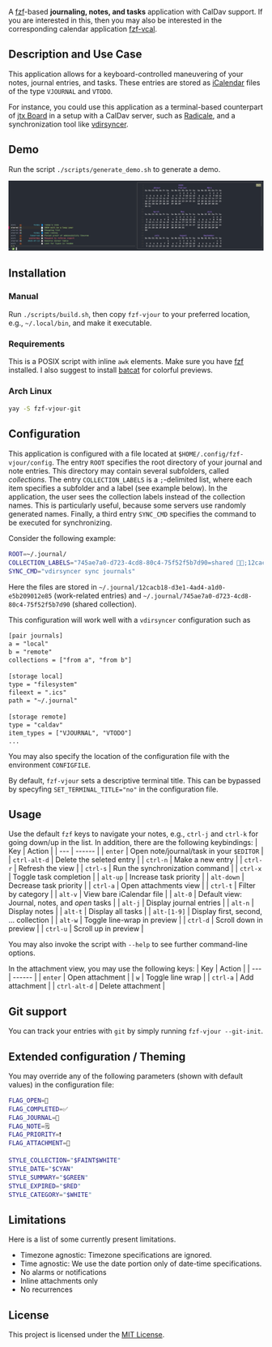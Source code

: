 A [fzf](https://github.com/junegunn/fzf)-based **journaling, notes, and tasks** application with CalDav support.
If you are interested in this, then you may also be interested in the
corresponding calendar application
[fzf-vcal](https://github.com/baumea/fzf-vcal).

Description and Use Case
------------------------
This application allows for a keyboard-controlled maneuvering of your notes, journal entries, and tasks.
These entries are stored as [iCalendar](https://datatracker.ietf.org/doc/html/rfc5545) files of the type `VJOURNAL` and `VTODO`.

For instance, you could use this application as a terminal-based counterpart of [jtx Board](https://jtx.techbee.at/) in a setup
with a CalDav server, such as [Radicale](https://radicale.org/), and a synchronization tool like [vdirsyncer](http://vdirsyncer.pimutils.org/).

Demo
----
Run the script `./scripts/generate_demo.sh` to generate a demo.

![Demo screenshot](./demo/screenshot.png)

Installation
------------

### Manual

Run `./scripts/build.sh`, then copy `fzf-vjour` to your preferred location, e.g., `~/.local/bin`, and make it executable.

### Requirements
This is a POSIX script with inline `awk` elements.
Make sure you have [fzf](https://github.com/junegunn/fzf) installed.
I also suggest to install [batcat](https://github.com/sharkdp/bat) for colorful previews.

### Arch Linux

```bash
yay -S fzf-vjour-git
```

Configuration
--------------
This application is configured with a file located at `$HOME/.config/fzf-vjour/config`.
The entry `ROOT` specifies the root directory of your journal and note entries.
This directory may contain several subfolders, called _collections_.
The entry `COLLECTION_LABELS` is a `;`-delimited list, where each item specifies a subfolder and a label (see example below).
In the application, the user sees the collection labels instead of the collection names.
This is particularly useful, because some servers use randomly generated names.
Finally, a third entry `SYNC_CMD` specifies the command to be executed for synchronizing. 

Consider the following example:
```sh
ROOT=~/.journal/
COLLECTION_LABELS="745ae7a0-d723-4cd8-80c4-75f52f5b7d90=shared 👫🏼;12cacb18-d3e1-4ad4-a1d0-e5b209012e85=work   💼;"
SYNC_CMD="vdirsyncer sync journals"
```


Here the files are stored in
`~/.journal/12cacb18-d3e1-4ad4-a1d0-e5b209012e85` (work-related entries)
and
`~/.journal/745ae7a0-d723-4cd8-80c4-75f52f5b7d90` (shared collection).

This configuration will work well with a `vdirsyncer` configuration such as 
```confini
[pair journals]
a = "local"
b = "remote"
collections = ["from a", "from b"]

[storage local]
type = "filesystem"
fileext = ".ics"
path = "~/.journal"

[storage remote]
type = "caldav"
item_types = ["VJOURNAL", "VTODO"]
...
```

You may also specify the location of the configuration file with the environment `CONFIGFILE`.

By default, `fzf-vjour` sets a descriptive terminal title.
This can be bypassed by specyfing `SET_TERMINAL_TITLE="no"` in the configuration file.

Usage
-----
Use the default `fzf` keys to navigate your notes, e.g., `ctrl-j` and `ctrl-k` for going down/up in the list.
In addition, there are the following keybindings:
| Key | Action |
| --- | ------ |
| `enter` | Open note/journal/task in your `$EDITOR` |
| `ctrl-alt-d` | Delete the seleted entry |
| `ctrl-n` | Make a new entry |
| `ctrl-r` | Refresh the view |
| `ctrl-s` | Run the synchronization command |
| `ctrl-x` | Toggle task completion |
| `alt-up` | Increase task priority |
| `alt-down` | Decrease task priority |
| `ctrl-a` | Open attachments view |
| `ctrl-t` | Filter by category |
| `alt-v` | View bare iCalendar file |
| `alt-0` | Default view: Journal, notes, and _open_ tasks |
| `alt-j` | Display journal entries |
| `alt-n` | Display notes |
| `alt-t` | Display all tasks |
| `alt-[1-9]` | Display first, second, ... collection |
| `alt-w` | Toggle line-wrap in preview |
| `ctrl-d` | Scroll down in preview |
| `ctrl-u` | Scroll up in preview |

You may also invoke the script with `--help` to see further command-line options. 

In the attachment view, you may use the following keys:
| Key | Action |
| --- | ------ |
| `enter` | Open attachment |
| `w` | Toggle line wrap |
| `ctrl-a` | Add attachment |
| `ctrl-alt-d` | Delete attachment |

Git support
-----------
You can track your entries with `git` by simply running `fzf-vjour --git-init`.

Extended configuration / Theming
--------------------------------
You may override any of the following parameters (shown with default values) in
the configuration file:
```sh
FLAG_OPEN=🔲
FLAG_COMPLETED=✅
FLAG_JOURNAL=📘
FLAG_NOTE=🗒️
FLAG_PRIORITY=❗
FLAG_ATTACHMENT=🔗

STYLE_COLLECTION="$FAINT$WHITE"
STYLE_DATE="$CYAN"
STYLE_SUMMARY="$GREEN"
STYLE_EXPIRED="$RED"
STYLE_CATEGORY="$WHITE"
```

Limitations
-----------
Here is a list of some currently present limitations.

- Timezone agnostic: Timezone specifications are ignored.
- Time agnostic: We use the date portion only of date-time specifications.
- No alarms or notifications
- Inline attachments only
- No recurrences

License
-------
This project is licensed under the [MIT License](./LICENSE).
